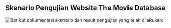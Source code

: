 ## Skenario Pengujian Website The Movie Database
![Berikut dokumentasi skenario dan result pengujian yang telah dilakukan:](https://docs.google.com/spreadsheets/d/15hdDqqB2WIdLIhzRpd07dlUgzq3mMIKImpRJK_nuYyM/edit?usp=sharing) 
